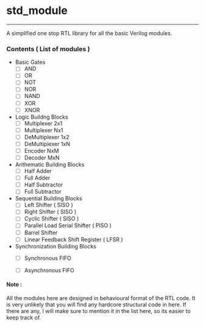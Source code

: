 # std_module
------------------------
A simplified one stop RTL library for all the basic Verilog modules.


### Contents ( List of modules )
- Basic Gates
  - [ ] AND
  - [ ] OR
  - [ ] NOT
  - [ ] NOR
  - [ ] NAND
  - [ ] XOR
  - [ ] XNOR
- Logic Buildng Blocks
  - [ ] Multiplexer 2x1
  - [ ] Multiplexer Nx1
  - [ ] DeMultiplexer 1x2
  - [ ] DeMultiplexer 1xN
  - [ ] Encoder NxM
  - [ ] Decoder MxN
- Arithematic Building Blocks
  - [ ] Half Adder
  - [ ] Full Adder
  - [ ] Half Subtractor
  - [ ] Full Subtractor
- Sequential Building Blocks
  - [ ] Left Shifter ( SISO )
  - [ ] Right Shifter ( SISO )
  - [ ] Cyclic Shifter ( SISO )
  - [ ] Parallel Load Serial Shifter ( PISO )
  - [ ] Barrel Shifter
  - [ ] Linear Feedback Shift Register ( LFSR )
- Synchronization Building Blocks
  - [ ] Synchronous FIFO
  - [ ] Asynchronous FIFO


#### Note :
All the modules here are designed in behavioural format of the RTL code. It is very unlikely that you will find any hardcore structural code in here. If there are any, I will make sure to mention it in the list here, so its easier to keep track of.
